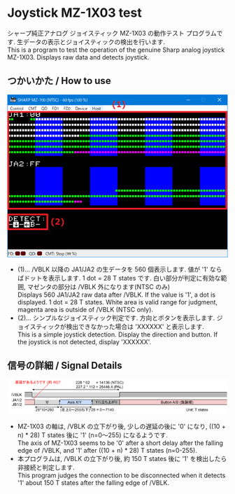 # Joystick MZ-1X03 test

シャープ純正アナログ ジョイスティック MZ-1X03 の動作テスト プログラムです. 生データの表示とジョイスティックの検出を行います.<br>
This is a program to test the operation of the genuine Sharp analog joystick MZ-1X03. Displays raw data and detects joystick.

## つかいかた / How to use

![usage](JoystickMZ1X03Test.png)

- (1)... /VBLK 以降の JA1/JA2 の生データを 560 個表示します. 値が '1' ならばドットを表示します. 1 dot = 28 T states です.
        白い部分が判定に有効な範囲, マゼンタの部分は /VBLK 外になります(NTSC のみ)<br>
        Displays 560 JA1/JA2 raw data after /VBLK. If the value is '1', a dot is displayed. 1 dot = 28 T states.
        White area is valid range for judgment, magenta area is outside of /VBLK (NTSC only).
- (2)... シンプルなジョイスティック判定です. 方向とボタンを表示します. ジョイスティックが検出できなかった場合は 'XXXXXX' と表示します.<br>
        This is a simple joystick detection. Display the direction and button. If the joystick is not detected, display 'XXXXXX'.

## 信号の詳細 / Signal Details

![pic](MZ-1X03_TimingChart.png)

- MZ-1X03 の軸は, /VBLK の立下がり後, 少しの遅延の後に '0' になり, ((10 + n) * 28) T states 後に '1' (n=0～255) になるようです.<br>
  The axis of MZ-1X03 seems to be '0' after a short delay after the falling edge of /VBLK, and '1' after ((10 + n) * 28) T states (n=0-255).
- 本プログラムは, /VBLK の立下がり後, 約 150 T states 後に '1' を検出したら非接続と判定します.<br>
  This program judges the connection to be disconnected when it detects '1' about 150 T states after the falling edge of /VBLK.<br>
